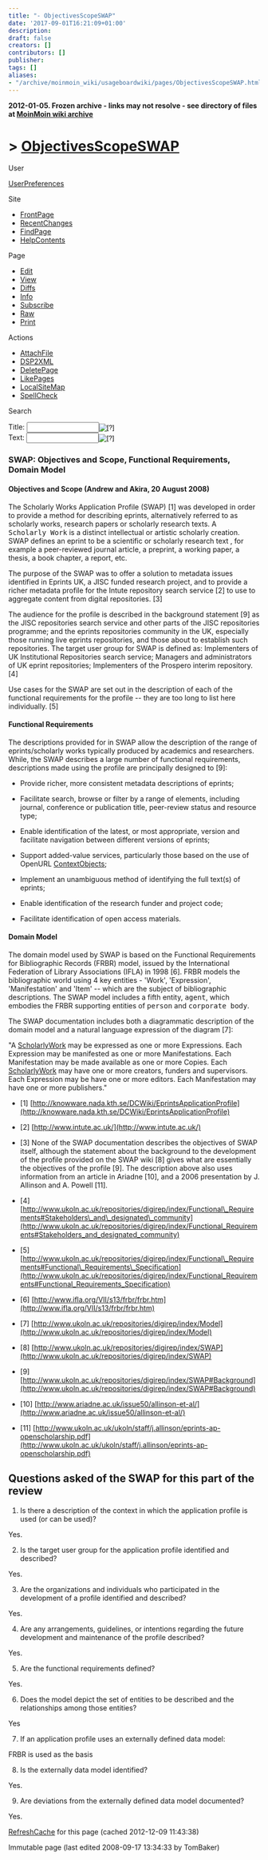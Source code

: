 ```yaml
---
title: "- ObjectivesScopeSWAP"
date: '2017-09-01T16:21:09+01:00'
description: 
draft: false
creators: []
contributors: []
publisher: 
tags: []
aliases:
- "/archive/moinmoin_wiki/usageboardwiki/pages/ObjectivesScopeSWAP.html"
---
```


**2012-01-05. Frozen archive - links may not resolve - see directory of files at [MoinMoin wiki archive](/moinmoin-wiki-archive/)**

# > [ObjectivesScopeSWAP](http://dublincore.org/usageboardwiki/ObjectivesScopeSWAP?action=fullsearch&value=ObjectivesScopeSWAP&literal=1&case=1&context=40 "Click here to do a full-text search for this title")

User

 [UserPreferences](http://dublincore.org/usageboardwiki/UserPreferences)
  

Site

- [FrontPage](http://dublincore.org/usageboardwiki/FrontPage)
- [RecentChanges](http://dublincore.org/usageboardwiki/RecentChanges)
- [FindPage](http://dublincore.org/usageboardwiki/FindPage)
- [HelpContents](http://dublincore.org/usageboardwiki/HelpContents)

Page

- [Edit](http://dublincore.org/usageboardwiki/ObjectivesScopeSWAP?action=edit "Edit")
- [View](http://dublincore.org/usageboardwiki/ObjectivesScopeSWAP "View")
- [Diffs](http://dublincore.org/usageboardwiki/ObjectivesScopeSWAP?action=diff "Diffs")
- [Info](http://dublincore.org/usageboardwiki/ObjectivesScopeSWAP?action=info "Info")
- [Subscribe](http://dublincore.org/usageboardwiki/ObjectivesScopeSWAP?action=subscribe "Subscribe")
- [Raw](http://dublincore.org/usageboardwiki/ObjectivesScopeSWAP?action=raw "Raw")
- [Print](http://dublincore.org/usageboardwiki/ObjectivesScopeSWAP?action=print "Print")

Actions

- [AttachFile](http://dublincore.org/usageboardwiki/ObjectivesScopeSWAP?action=AttachFile)
- [DSP2XML](http://dublincore.org/usageboardwiki/ObjectivesScopeSWAP?action=DSP2XML)
- [DeletePage](http://dublincore.org/usageboardwiki/ObjectivesScopeSWAP?action=DeletePage)
- [LikePages](http://dublincore.org/usageboardwiki/ObjectivesScopeSWAP?action=LikePages)
- [LocalSiteMap](http://dublincore.org/usageboardwiki/ObjectivesScopeSWAP?action=LocalSiteMap)
- [SpellCheck](http://dublincore.org/usageboardwiki/ObjectivesScopeSWAP?action=SpellCheck)

Search

<form method="POST" action="/usageboardwiki/ObjectivesScopeSWAP">
<p>
<input name="action" value="inlinesearch" type="hidden">
<input name="context" value="40" type="hidden">
Title: <input name="text_title" size="15" maxlength="50" type="text"><input src="ObjectivesScopeSWAP_files/moin-search.png" name="button_title" alt="[?]" type="image"><br>Text: <input name="text_full" size="15" maxlength="50" type="text"><input src="ObjectivesScopeSWAP_files/moin-search.png" name="button_full" alt="[?]" type="image">
</p>
</form>

### SWAP: Objectives and Scope, Functional Requirements, Domain Model

#### Objectives and Scope (Andrew and Akira, 20 August 2008)

The Scholarly Works Application Profile (SWAP) [1] was developed in order to provide a method for describing eprints, alternatively referred to as scholarly works, research papers or scholarly research texts. A <tt>Scholarly Work</tt> is a distinct intellectual or artistic scholarly creation. SWAP defines an eprint to be a scientific or scholarly research text , for example a peer-reviewed journal article, a preprint, a working paper, a thesis, a book chapter, a report, etc.

The purpose of the SWAP was to offer a solution to metadata issues identified in Eprints UK, a JISC funded research project, and to provide a richer metadata profile for the Intute repository search service [2] to use to aggregate content from digital repositories. [3]

The audience for the profile is described in the background statement [9] as the JISC repositories search service and other parts of the JISC repositories programme; and the eprints repositories community in the UK, especially those running live eprints repositories, and those about to establish such repositories. The target user group for SWAP is defined as: Implementers of UK Institutional Repositories search service; Managers and administrators of UK eprint repositories; Implementers of the Prospero interim repository. [4]

Use cases for the SWAP are set out in the description of each of the functional requirements for the profile -- they are too long to list here individually. [5]

#### Functional Requirements

The descriptions provided for in SWAP allow the description of the range of eprints/scholarly works typically produced by academics and researchers. While, the SWAP describes a large number of functional requirements, descriptions made using the profile are principally designed to [9]:

- Provide richer, more consistent metadata descriptions of eprints;

- Facilitate search, browse or filter by a range of elements, including journal, conference or publication title, peer-review status and resource type;

- Enable identification of the latest, or most appropriate, version and facilitate navigation between different versions of eprints;

- Support added-value services, particularly those based on the use of OpenURL [ContextObjects](http://dublincore.org/usageboardwiki/ContextObjects);

- Implement an unambiguous method of identifying the full text(s) of eprints;

- Enable identification of the research funder and project code;

- Facilitate identification of open access materials.

#### Domain Model

The domain model used by SWAP is based on the Functional Requirements for Bibliographic Records (FRBR) model, issued by the International Federation of Library Associations (IFLA) in 1998 [6]. FRBR models the bibliographic world using 4 key entities - 'Work', 'Expression', 'Manifestation' and 'Item' -- which are the subject of bibliographic descriptions. The SWAP model includes a fifth entity, <tt>agent</tt>, which embodies the FRBR supporting entities of <tt>person</tt> and <tt>corporate body</tt>.

The SWAP documentation includes both a diagrammatic description of the domain model and a natural language expression of the diagram [7]:

"A [ScholarlyWork](http://dublincore.org/usageboardwiki/ScholarlyWork) may be expressed as one or more Expressions. Each Expression may be manifested as one or more Manifestations. Each Manifestation may be made available as one or more Copies. Each [ScholarlyWork](http://dublincore.org/usageboardwiki/ScholarlyWork) may have one or more creators, funders and supervisors. Each Expression may be have one or more editors. Each Manifestation may have one or more publishers."

- [1] [http://knowware.nada.kth.se/DCWiki/EprintsApplicationProfile](http://knowware.nada.kth.se/DCWiki/EprintsApplicationProfile)

- [2] [http://www.intute.ac.uk/](http://www.intute.ac.uk/)

- [3] None of the SWAP documentation describes the objectives of SWAP itself, although the statement about the background to the development of the profile provided on the SWAP wiki [8] gives what are essentially the objectives of the profile [9]. The description above also uses information from an article in Ariadne [10], and a 2006 presentation by J. Allinson and A. Powell [11].

- [4] [http://www.ukoln.ac.uk/repositories/digirep/index/Functional\_Requirements#Stakeholders\_and\_designated\_community](http://www.ukoln.ac.uk/repositories/digirep/index/Functional_Requirements#Stakeholders_and_designated_community)

- [5] [http://www.ukoln.ac.uk/repositories/digirep/index/Functional\_Requirements#Functional\_Requirements\_Specification](http://www.ukoln.ac.uk/repositories/digirep/index/Functional_Requirements#Functional_Requirements_Specification)

- [6] [http://www.ifla.org/VII/s13/frbr/frbr.htm](http://www.ifla.org/VII/s13/frbr/frbr.htm)

- [7] [http://www.ukoln.ac.uk/repositories/digirep/index/Model](http://www.ukoln.ac.uk/repositories/digirep/index/Model)

- [8] [http://www.ukoln.ac.uk/repositories/digirep/index/SWAP](http://www.ukoln.ac.uk/repositories/digirep/index/SWAP)

- [9] [http://www.ukoln.ac.uk/repositories/digirep/index/SWAP#Background](http://www.ukoln.ac.uk/repositories/digirep/index/SWAP#Background)

- [10] [http://www.ariadne.ac.uk/issue50/allinson-et-al/](http://www.ariadne.ac.uk/issue50/allinson-et-al/)

- [11] [http://www.ukoln.ac.uk/ukoln/staff/j.allinson/eprints-ap-openscholarship.pdf](http://www.ukoln.ac.uk/ukoln/staff/j.allinson/eprints-ap-openscholarship.pdf)

## Questions asked of the SWAP for this part of the review

1. Is there a description of the context in which the application profile is used (or can be used)?

 Yes. 

2. Is the target user group for the application profile identified and described?

 Yes. 

3. Are the organizations and individuals who participated in the development of a profile identified and described?

 Yes. 

4. Are any arrangements, guidelines, or intentions regarding the future development and maintenance of the profile described?

 Yes. 

5. Are the functional requirements defined?

 Yes. 

6. Does the model depict the set of entities to be described and the relationships among those entities?

 Yes 

7. If an application profile uses an externally defined data model:

 FRBR is used as the basis 

8. Is the externally data model identified?

 Yes. 

9. Are deviations from the externally defined data model documented?

 Yes. 

 [RefreshCache](http://dublincore.org/usageboardwiki/ObjectivesScopeSWAP?action=refresh&arena=Page.py&key=ObjectivesScopeSWAP.text_html) for this page (cached 2012-12-09 11:43:38)  

Immutable page (last edited 2008-09-17 13:34:33 by TomBaker)

